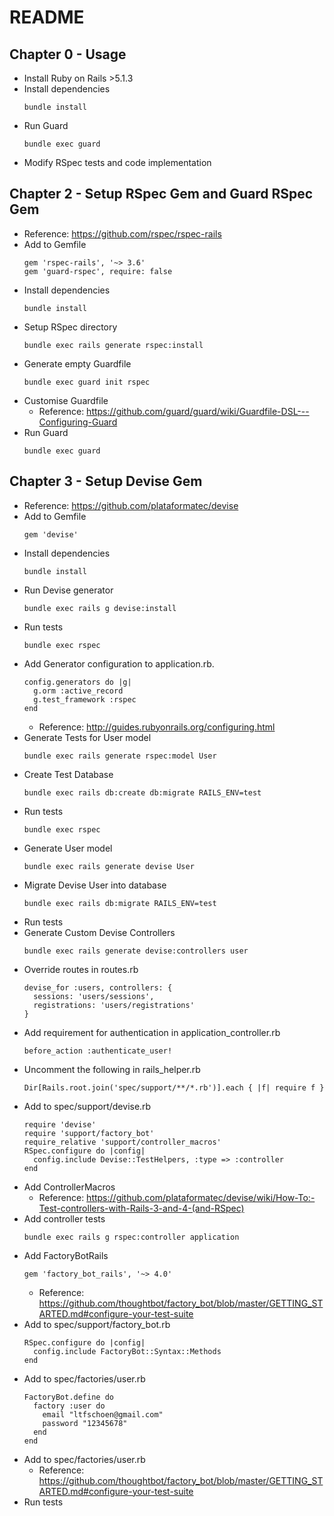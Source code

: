 # README

## Chapter 0 - Usage
  * Install Ruby on Rails >5.1.3
  * Install dependencies
    ```
    bundle install
    ```
  * Run Guard
    ```
    bundle exec guard
    ```
  * Modify RSpec tests and code implementation

## Chapter 2 - Setup RSpec Gem and Guard RSpec Gem<a id="chapter-2"></a>
  * Reference: https://github.com/rspec/rspec-rails
  * Add to Gemfile
    ```
    gem 'rspec-rails', '~> 3.6'
    gem 'guard-rspec', require: false
    ```
  * Install dependencies
    ```
    bundle install
    ```
  * Setup RSpec directory
    ```
    bundle exec rails generate rspec:install
    ```
  * Generate empty Guardfile
    ```
    bundle exec guard init rspec
    ```
  * Customise Guardfile
    * Reference: https://github.com/guard/guard/wiki/Guardfile-DSL---Configuring-Guard
  * Run Guard
    ```
    bundle exec guard
    ```

## Chapter 3 - Setup Devise Gem<a id="chapter-3"></a>
  * Reference: https://github.com/plataformatec/devise
  * Add to Gemfile
    ```
    gem 'devise'
    ```
  * Install dependencies
    ```
    bundle install
    ```
  * Run Devise generator
    ```
    bundle exec rails g devise:install
    ```
  * Run tests
    ```
    bundle exec rspec
    ```
  * Add Generator configuration to application.rb.
    ```
    config.generators do |g|
      g.orm :active_record
      g.test_framework :rspec
    end
    ```
    * Reference: http://guides.rubyonrails.org/configuring.html
  * Generate Tests for User model
    ```
    bundle exec rails generate rspec:model User
    ```
  * Create Test Database
    ```
    bundle exec rails db:create db:migrate RAILS_ENV=test
    ```
  * Run tests
    ```
    bundle exec rspec
    ```
  * Generate User model
    ```
    bundle exec rails generate devise User
    ```
  * Migrate Devise User into database
    ```
    bundle exec rails db:migrate RAILS_ENV=test
    ```
  * Run tests
  * Generate Custom Devise Controllers
    ```
    bundle exec rails generate devise:controllers user
    ```
  * Override routes in routes.rb
    ```
    devise_for :users, controllers: {
      sessions: 'users/sessions',
      registrations: 'users/registrations'
    }
    ```
  * Add requirement for authentication in application_controller.rb
    ```
    before_action :authenticate_user!
    ```
  * Uncomment the following in rails_helper.rb
    ```
    Dir[Rails.root.join('spec/support/**/*.rb')].each { |f| require f }
    ```
  * Add to spec/support/devise.rb
    ```
    require 'devise'
    require 'support/factory_bot'
    require_relative 'support/controller_macros'
    RSpec.configure do |config|
      config.include Devise::TestHelpers, :type => :controller
    end
    ```
  * Add ControllerMacros
    * Reference: https://github.com/plataformatec/devise/wiki/How-To:-Test-controllers-with-Rails-3-and-4-(and-RSpec)
  * Add controller tests
    ```
    bundle exec rails g rspec:controller application
    ```
  * Add FactoryBotRails
    ```
    gem 'factory_bot_rails', '~> 4.0'
    ```
    * Reference: https://github.com/thoughtbot/factory_bot/blob/master/GETTING_STARTED.md#configure-your-test-suite
  * Add to spec/support/factory_bot.rb
    ```
    RSpec.configure do |config|
      config.include FactoryBot::Syntax::Methods
    end
    ```
  * Add to spec/factories/user.rb
    ```
    FactoryBot.define do
      factory :user do
        email "ltfschoen@gmail.com"
        password "12345678"
      end
    end
    ```
  * Add to spec/factories/user.rb
    * Reference: https://github.com/thoughtbot/factory_bot/blob/master/GETTING_STARTED.md#configure-your-test-suite
  * Run tests
